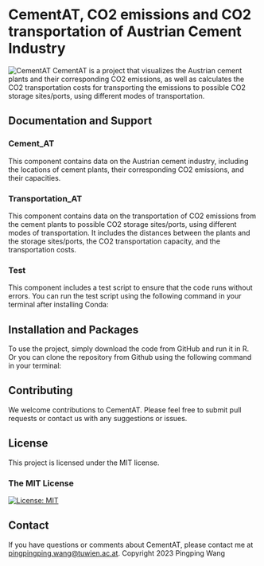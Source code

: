 # CementAT, CO2 emissions and CO2 transportation of Austrian Cement Industry

![CementAT](https://img.shields.io/badge/CementAT-v1.0-blue)
CementAT is a project that visualizes the Austrian cement plants and their corresponding CO2 emissions, as well as calculates the CO2 transportation costs for transporting the emissions to possible CO2 storage sites/ports, using different modes of transportation.

## Documentation and Support
### Cement_AT
This component contains data on the Austrian cement industry, including the locations of cement plants, their corresponding CO2 emissions, and their capacities.
### Transportation_AT
This component contains data on the transportation of CO2 emissions from the cement plants to possible CO2 storage sites/ports, using different modes of transportation. It includes the distances between the plants and the storage sites/ports, the CO2 transportation capacity, and the transportation costs.
### Test
This component includes a test script to ensure that the code runs without errors. You can run the test script using the following command in your terminal after installing Conda:


## Installation and Packages
To use the project, simply download the code from GitHub and run it in R. Or you can clone the repository from Github using the following command in your terminal:



## Contributing
We welcome contributions to CementAT. Please feel free to submit pull requests or contact us with any suggestions or issues.

## License
This project is licensed under the MIT license.
### The MIT License
[![License: MIT](https://img.shields.io/badge/License-MIT-yellow.svg)](https://opensource.org/licenses/MIT)  

## Contact
If you have questions or comments about CementAT, please contact me at pingpingping.wang@tuwien.ac.at.
Copyright 2023 Pingping Wang
